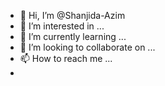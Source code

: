 - 👋 Hi, I’m @Shanjida-Azim
- 👀 I’m interested in ...
- 🌱 I’m currently learning ...
- 💞️ I’m looking to collaborate on ...
- 📫 How to reach me ...
- 

<!---
Shanjida-Azim/Shanjida-Azim is a ✨ special ✨ repository because its `README.md` (this file) appears on your GitHub profile.
You can click the Preview link to take a look at your changes.
--->
